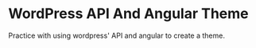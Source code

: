 # WordPress API And Angular Theme
Practice with using wordpress' API and angular to create a theme.
